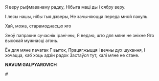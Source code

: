 
Я веру рыфмаванаму радку, Нібыта маці ды і сябру веру.

I лесы нашы, нібы тыя дзверы, He зачыняюцца переда мной пакуль.

Хай, можа, старамоднасцю яго

Зноў папракне сучаснік іранічны, Я ведаю, што для мяне не знікне Яго высокай мужнасці агонь.

Ён для мяне пачатак Г выток, Працягжыцця і вечны  дух  шукання, I хочацца, каб хоць адзін радок Застаўся тут, калі мяне не стане.

**NAVUM GALPYAROVICH**

*#*
